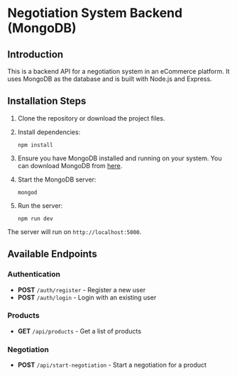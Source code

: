 # Negotiation System Backend (MongoDB)

## Introduction
This is a backend API for a negotiation system in an eCommerce platform. It uses MongoDB as the database and is built with Node.js and Express.

## Installation Steps

1. Clone the repository or download the project files.
2. Install dependencies:
   ```
   npm install
   ```

3. Ensure you have MongoDB installed and running on your system.
   You can download MongoDB from [here](https://www.mongodb.com/try/download/community).

4. Start the MongoDB server:
   ```
   mongod
   ```

5. Run the server:
   ```
   npm run dev
   ```

The server will run on `http://localhost:5000`.

## Available Endpoints

### Authentication
- **POST** `/auth/register` - Register a new user
- **POST** `/auth/login` - Login with an existing user

### Products
- **GET** `/api/products` - Get a list of products

### Negotiation
- **POST** `/api/start-negotiation` - Start a negotiation for a product
